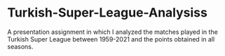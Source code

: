 # Turkish-Super-League-Analysiss
A presentation assignment in which I analyzed the matches played in the Turkish Super League between 1959-2021 and the points obtained in all seasons.
